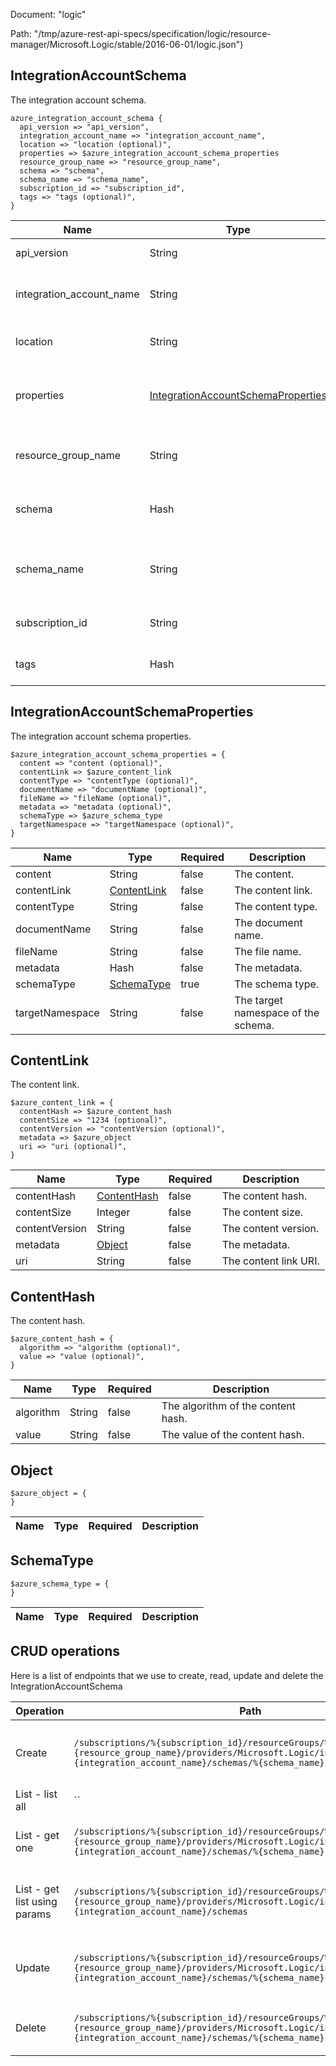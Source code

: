 Document: "logic"


Path: "/tmp/azure-rest-api-specs/specification/logic/resource-manager/Microsoft.Logic/stable/2016-06-01/logic.json")

## IntegrationAccountSchema

The integration account schema.

```puppet
azure_integration_account_schema {
  api_version => "api_version",
  integration_account_name => "integration_account_name",
  location => "location (optional)",
  properties => $azure_integration_account_schema_properties
  resource_group_name => "resource_group_name",
  schema => "schema",
  schema_name => "schema_name",
  subscription_id => "subscription_id",
  tags => "tags (optional)",
}
```

| Name        | Type           | Required       | Description       |
| ------------- | ------------- | ------------- | ------------- |
|api_version | String | true | The API version. |
|integration_account_name | String | true | The integration account name. |
|location | String | false | The resource location. |
|properties | [IntegrationAccountSchemaProperties](#integrationaccountschemaproperties) | true | The integration account schema properties. |
|resource_group_name | String | true | The resource group name. |
|schema | Hash | true | The integration account schema. |
|schema_name | String | true | The integration account schema name. |
|subscription_id | String | true | The subscription id. |
|tags | Hash | false | The resource tags. |
        
## IntegrationAccountSchemaProperties

The integration account schema properties.

```puppet
$azure_integration_account_schema_properties = {
  content => "content (optional)",
  contentLink => $azure_content_link
  contentType => "contentType (optional)",
  documentName => "documentName (optional)",
  fileName => "fileName (optional)",
  metadata => "metadata (optional)",
  schemaType => $azure_schema_type
  targetNamespace => "targetNamespace (optional)",
}
```

| Name        | Type           | Required       | Description       |
| ------------- | ------------- | ------------- | ------------- |
|content | String | false | The content. |
|contentLink | [ContentLink](#contentlink) | false | The content link. |
|contentType | String | false | The content type. |
|documentName | String | false | The document name. |
|fileName | String | false | The file name. |
|metadata | Hash | false | The metadata. |
|schemaType | [SchemaType](#schematype) | true | The schema type. |
|targetNamespace | String | false | The target namespace of the schema. |
        
## ContentLink

The content link.

```puppet
$azure_content_link = {
  contentHash => $azure_content_hash
  contentSize => "1234 (optional)",
  contentVersion => "contentVersion (optional)",
  metadata => $azure_object
  uri => "uri (optional)",
}
```

| Name        | Type           | Required       | Description       |
| ------------- | ------------- | ------------- | ------------- |
|contentHash | [ContentHash](#contenthash) | false | The content hash. |
|contentSize | Integer | false | The content size. |
|contentVersion | String | false | The content version. |
|metadata | [Object](#object) | false | The metadata. |
|uri | String | false | The content link URI. |
        
## ContentHash

The content hash.

```puppet
$azure_content_hash = {
  algorithm => "algorithm (optional)",
  value => "value (optional)",
}
```

| Name        | Type           | Required       | Description       |
| ------------- | ------------- | ------------- | ------------- |
|algorithm | String | false | The algorithm of the content hash. |
|value | String | false | The value of the content hash. |
        
## Object



```puppet
$azure_object = {
}
```

| Name        | Type           | Required       | Description       |
| ------------- | ------------- | ------------- | ------------- |
        
## SchemaType



```puppet
$azure_schema_type = {
}
```

| Name        | Type           | Required       | Description       |
| ------------- | ------------- | ------------- | ------------- |



## CRUD operations

Here is a list of endpoints that we use to create, read, update and delete the IntegrationAccountSchema

| Operation | Path | Verb | Description | OperationID |
| ------------- | ------------- | ------------- | ------------- | ------------- |
|Create|`/subscriptions/%{subscription_id}/resourceGroups/%{resource_group_name}/providers/Microsoft.Logic/integrationAccounts/%{integration_account_name}/schemas/%{schema_name}`|Put|Creates or updates an integration account schema.|Schemas_CreateOrUpdate|
|List - list all|``||||
|List - get one|`/subscriptions/%{subscription_id}/resourceGroups/%{resource_group_name}/providers/Microsoft.Logic/integrationAccounts/%{integration_account_name}/schemas/%{schema_name}`|Get|Gets an integration account schema.|Schemas_Get|
|List - get list using params|`/subscriptions/%{subscription_id}/resourceGroups/%{resource_group_name}/providers/Microsoft.Logic/integrationAccounts/%{integration_account_name}/schemas`|Get|Gets a list of integration account schemas.|Schemas_ListByIntegrationAccounts|
|Update|`/subscriptions/%{subscription_id}/resourceGroups/%{resource_group_name}/providers/Microsoft.Logic/integrationAccounts/%{integration_account_name}/schemas/%{schema_name}`|Put|Creates or updates an integration account schema.|Schemas_CreateOrUpdate|
|Delete|`/subscriptions/%{subscription_id}/resourceGroups/%{resource_group_name}/providers/Microsoft.Logic/integrationAccounts/%{integration_account_name}/schemas/%{schema_name}`|Delete|Deletes an integration account schema.|Schemas_Delete|
